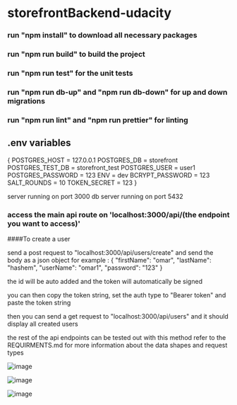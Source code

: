 # storefrontBackend-udacity

### run "npm install" to download all necessary packages

### run "npm run build" to build the project

### run "npm run test" for the unit tests

### run "npm run db-up" and "npm run db-down" for up and down migrations

### run "npm run lint" and "npm run prettier" for linting

## .env variables

{
POSTGRES_HOST = 127.0.0.1
POSTGRES_DB = storefront
POSTGRES_TEST_DB = storefront_test
POSTGRES_USER = user1
POSTGRES_PASSWORD = 123
ENV = dev
BCRYPT_PASSWORD = 123
SALT_ROUNDS = 10
TOKEN_SECRET = 123
}

server running on port 3000
db server running on port 5432

### access the main api route on 'localhost:3000/api/(the endpoint you want to access)'

####To create a user

send a post request to "localhost:3000/api/users/create"
and send the body as a json object for example :
{
"firstName": "omar",
"lastName": "hashem",
"userName": "omar1",
"password": "123"
}

the id will be auto added
and the token will automatically be signed

you can then copy the token string, set the auth type to "Bearer token" and paste the token string

then you can send a get request to "localhost:3000/api/users"
and it should display all created users

the rest of the api endpoints can be tested out with this method
refer to the REQUIRMENTS.md for more information about the data shapes and request types



![image](https://user-images.githubusercontent.com/108857901/211616318-12c4703e-a5eb-4a26-b8b7-6a29a338a5b3.png)

![image](https://user-images.githubusercontent.com/108857901/211616742-5501a17f-a176-4f48-80ef-dd460ec20e6d.png)

![image](https://user-images.githubusercontent.com/108857901/211616847-bea4ec1c-980e-42db-8451-d6dfd06a29f0.png)



